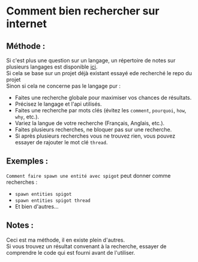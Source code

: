 # Comment bien rechercher sur internet

## Méthode :
Si c'est plus une question sur un langage, un répertoire de notes sur plusieurs langages est disponible [ici](https://books.goalkicker.com/). <br> 
Si cela se base sur un projet déjà existant essayé ede recherché le repo du projet <br>
Sinon si cela ne concerne pas le langage pur :
- Faites une recherche globale pour maximiser vos chances de résultats.
- Précisez le langage et l'api utilisés.
- Faites une recherche par mots clés (évitez les `comment`, `pourquoi`, `how`, `why`, etc.).
- Variez la langue de votre recherche (Français, Anglais, etc.).
- Faites plusieurs recherches, ne bloquer pas sur une recherche.
- Si après plusieurs recherches vous ne trouvez rien, vous pouvez essayer de rajouter le mot clé `thread`.

## Exemples :
`Comment faire spawn une entité avec spigot` peut donner comme recherches :
- `spawn entities spigot`
- `spawn entities spigot thread`
- Et bien d'autres...

## Notes :
Ceci est ma méthode, il en existe plein d'autres.<br>
Si vous trouvez un résultat convenant à la recherche, essayer de comprendre le code qui est fourni avant de l'utiliser.
